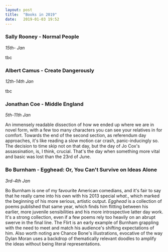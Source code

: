```yaml
---
layout: post
title:  "Books in 2019"
date:   2019-01-03 19:52
---
```


### Sally Rooney - Normal People
*15th- Jan*

tbc

### Albert Camus - Create Dangerously
*12th-14th Jan*

tbc

### Jonathan Coe - Middle England
*5th-11th Jan*

An immensely readable dissection of how we ended up where we are in novel form, with a few too many characters you can see your relatives in for comfort. Towards the end of the second section, as referendum day approaches, it's like reading a slow motion car crash, panic-inducingly so. The decision to time skip not on that day, but the day of Jo Cox's assassination, is, I think, crucial. That's the day when something more vital and basic was lost than the 23rd of June. 

### Bo Burnham - Egghead: Or, You Can't Survive on Ideas Alone
*3rd-4th Jan*

Bo Burnham is one of my favourite American comedians, and it's fair to say that he really came into his own with his 2013 special *what.*, which marked the beginning of his more serious, artistic output. *Egghead* is a collection of poems published that same year, which finds him flitting between his earlier, more juvenile sensibilities and his more introspective latter day work. It's a strong collection, even if a few poems rely too heavily on an abrupt swerve in the final line. The Flirt is an early example of Burnham grappling with the need to meet and match his audience's shifting expectations of him. Also worth noting are Chance Bone's illustrations, evocative of the way Dylan Moran uses a backdrop of thematically relevant doodles to amplify the ideas without being literal representations.
